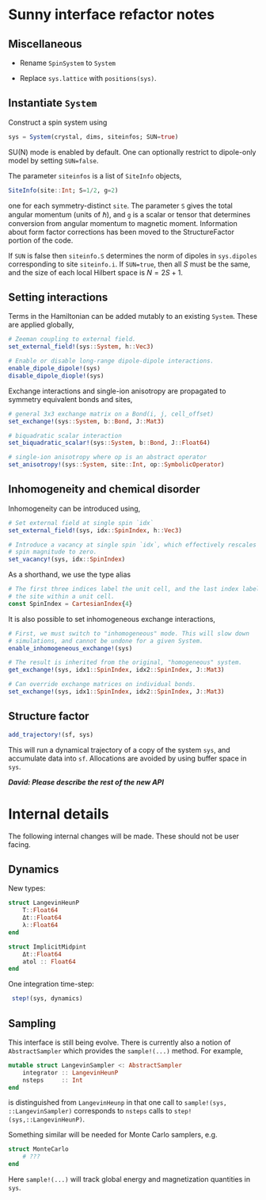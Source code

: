# Sunny interface refactor notes

## Miscellaneous

* Rename `SpinSystem` to `System`

* Replace `sys.lattice` with `positions(sys)`.

## Instantiate `System`

Construct a spin system using

```julia
sys = System(crystal, dims, siteinfos; SUN=true)
```

SU(N) mode is enabled by default. One can optionally restrict to dipole-only model by setting `SUN=false`.

The parameter `siteinfos` is a list of `SiteInfo` objects,

```julia
SiteInfo(site::Int; S=1/2, g=2)
```

one for each symmetry-distinct `site`. The parameter `S` gives the total angular momentum (units of $\hbar$), and `g` is a scalar or tensor that determines conversion from angular momentum to magnetic moment. Information about form factor corrections has been moved to the StructureFactor portion of the code.

If `SUN` is false then `siteinfo.S` determines the norm of dipoles in `sys.dipoles` corresponding to site `siteinfo.i`. If `SUN=true`, then all $S$ must be the same, and the size of each local Hilbert space is $N = 2S + 1$.


## Setting interactions

Terms in the Hamiltonian can be added mutably to an existing `System`. These are applied globally,

```julia
# Zeeman coupling to external field.
set_external_field!(sys::System, h::Vec3)

# Enable or disable long-range dipole-dipole interactions.
enable_dipole_dipole!(sys)
disable_dipole_diople!(sys)
```

Exchange interactions and single-ion anisotropy are propagated to symmetry equivalent bonds and sites,
```julia
# general 3x3 exchange matrix on a Bond(i, j, cell_offset)
set_exchange!(sys::System, b::Bond, J::Mat3)

# biquadratic scalar interaction
set_biquadratic_scalar!(sys::System, b::Bond, J::Float64)

# single-ion anisotropy where op is an abstract operator
set_anisotropy!(sys::System, site::Int, op::SymbolicOperator)
```

## Inhomogeneity and chemical disorder

Inhomogeneity can be introduced using,

```julia
# Set external field at single spin `idx`
set_external_field!(sys, idx::SpinIndex, h::Vec3)

# Introduce a vacancy at single spin `idx`, which effectively rescales the
# spin magnitude to zero.
set_vacancy!(sys, idx::SpinIndex)
```

As a shorthand, we use the type alias
```julia
# The first three indices label the unit cell, and the last index labels
# the site within a unit cell.
const SpinIndex = CartesianIndex{4}
```

It is also possible to set inhomogeneous exchange interactions,

```julia
# First, we must switch to "inhomogeneous" mode. This will slow down
# simulations, and cannot be undone for a given System.
enable_inhomogeneous_exchange!(sys)

# The result is inherited from the original, "homogeneous" system.
get_exchange!(sys, idx1::SpinIndex, idx2::SpinIndex, J::Mat3)

# Can override exchange matrices on individual bonds.
set_exchange!(sys, idx1::SpinIndex, idx2::SpinIndex, J::Mat3)
```


## Structure factor


```julia
add_trajectory!(sf, sys)
```

This will run a dynamical trajectory of a copy of the system `sys`, and accumulate data into `sf`. Allocations are avoided by using buffer space in `sys`.

_**David: Please describe the rest of the new API**_


# Internal details

The following internal changes will be made. These should not be user facing.

## Dynamics

New types:

```julia
struct LangevinHeunP
    T::Float64
    Δt::Float64
    λ::Float64
end

struct ImplicitMidpint
    Δt::Float64
    atol :: Float64
end
```

One integration time-step:

```julia
 step!(sys, dynamics)
```

## Sampling

This interface is still being evolve. There is currently also a notion of `AbstractSampler` which provides the `sample!(...)` method. For example,

```julia
mutable struct LangevinSampler <: AbstractSampler
    integrator :: LangevinHeunP
    nsteps     :: Int
end
```

is distinguished from `LangevinHeunp` in that one call to `sample!(sys, ::LangevinSampler)` corresponds to `nsteps` calls to `step!(sys,::LangevinHeunP)`.

Something similar will be needed for Monte Carlo samplers, e.g.

```julia
struct MonteCarlo
    # ???
end
```

Here `sample!(...)` will track global energy and magnetization quantities in `sys`.
